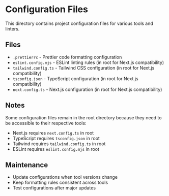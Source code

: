 # Configuration Files

This directory contains project configuration files for various tools and linters.

## Files

- `.prettierrc` - Prettier code formatting configuration
- `eslint.config.mjs` - ESLint linting rules (in root for Next.js compatibility)
- `tailwind.config.ts` - Tailwind CSS configuration (in root for Next.js compatibility)
- `tsconfig.json` - TypeScript configuration (in root for Next.js compatibility)
- `next.config.ts` - Next.js configuration (in root for Next.js compatibility)

## Notes

Some configuration files remain in the root directory because they need to be accessible to their respective tools:
- Next.js requires `next.config.ts` in root
- TypeScript requires `tsconfig.json` in root
- Tailwind requires `tailwind.config.ts` in root
- ESLint requires `eslint.config.mjs` in root

## Maintenance

- Update configurations when tool versions change
- Keep formatting rules consistent across tools
- Test configurations after major updates
